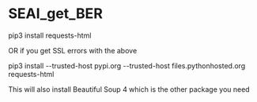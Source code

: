 # SEAI_get_BER

pip3 install requests-html

OR if you get SSL errors with the above

pip3 install --trusted-host pypi.org --trusted-host files.pythonhosted.org requests-html

This will also install Beautiful Soup 4 which is the other package you need
